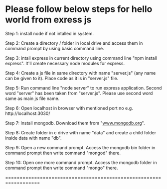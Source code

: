 Please follow below steps for hello world from exress js
==================================================================

Step 1: install node if not intalled in system.

Step 2: Create a directory / folder in local drive and access them in command prompt by using basic command line.

Step 3: intall express in current directory using command line "npm install express". It'll create necessary node modules for express.

Step 4: Create a js file in same directory with name "server.js" (any name can be given to it). Place code as it is in "server.js" file.

Step 5: Run command line "node server" to run express application. Second word "server" has been taken from "server.js". Please use second word same as main js file name.

Step 6: Open localhost in browser with mentioned port no e.g. http://localhost:3030/

Step 7: Install mongodb. Download them from "www.mongodb.org".

Step 8: Create folder in c drive with name "data" and create a child folder inside data with name "db".

Step 9: Open a new command prompt. Access the mongodb bin folder in command prompt then write command "mongod" there.

Step 10: Open one more command prompt. Access the mongodb folder in command prompt then write command "mongo" there.

==================================================================